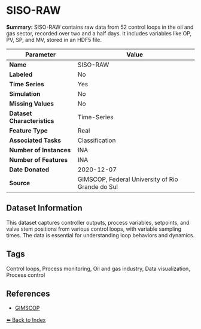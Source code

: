 # SISO-RAW

**Summary:** SISO-RAW contains raw data from 52 control loops in the oil and gas sector, recorded over two and a half days. It includes variables like OP, PV, SP, and MV, stored in an HDF5 file.

| Parameter | Value |
| --- | --- |
| **Name** | SISO-RAW |
| **Labeled** | No |
| **Time Series** | Yes |
| **Simulation** | No |
| **Missing Values** | No |
| **Dataset Characteristics** | Time-Series |
| **Feature Type** | Real |
| **Associated Tasks** | Classification |
| **Number of Instances** | INA |
| **Number of Features** | INA |
| **Date Donated** | 2020-12-07 |
| **Source** | GIMSCOP, Federal University of Rio Grande do Sul |

## Dataset Information

This dataset captures controller outputs, process variables, setpoints, and valve stem positions from various control loops, with variable sampling times. The data is essential for understanding loop behaviors and dynamics.

## Tags

Control loops, Process monitoring, Oil and gas industry, Data visualization, Process control

## References

- [GIMSCOP](https://sites.ualberta.ca/~bhuang/Stiction-Book.htm)

[⬅️ Back to Index](../README.md)
